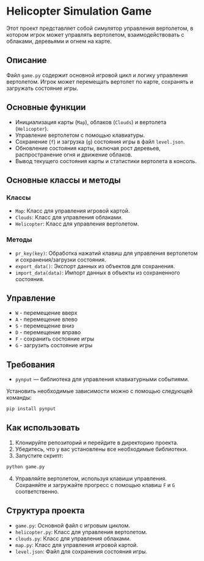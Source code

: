 # Helicopter Simulation Game

Этот проект представляет собой симулятор управления вертолетом, в котором игрок может управлять вертолетом, взаимодействовать с облаками, деревьями и огнем на карте.

## Описание

Файл `game.py` содержит основной игровой цикл и логику управления вертолетом. Игрок может перемещать вертолет по карте, сохранять и загружать состояние игры.

## Основные функции

- Инициализация карты (`Map`), облаков (`Clouds`) и вертолета (`Helicopter`).
- Управление вертолетом с помощью клавиатуры.
- Сохранение (`f`) и загрузка (`g`) состояния игры в файл `level.json`.
- Обновление состояния карты, включая рост деревьев, распространение огня и движение облаков.
- Вывод текущего состояния карты и статистики вертолета в консоль.

## Основные классы и методы

### Классы
- `Map`: Класс для управления игровой картой.
- `Clouds`: Класс для управления облаками.
- `Helicopter`: Класс для управления вертолетом.

### Методы
- `pr_key(key)`: Обработка нажатий клавиш для управления вертолетом и сохранения/загрузки состояния.
- `export_data()`: Экспорт данных из объектов для сохранения.
- `import_data(data)`: Импорт данных в объекты из сохраненного состояния.

## Управление

- `W` - перемещение вверх
- `A` - перемещение влево
- `S` - перемещение вниз
- `D` - перемещение вправо
- `F` - сохранить состояние игры
- `G` - загрузить состояние игры

## Требования

- `pynput` — библиотека для управления клавиатурными событиями.

Установить необходимые зависимости можно с помощью следующей команды:

```bash
pip install pynput
```

## Как использовать

1. Клонируйте репозиторий и перейдите в директорию проекта.
2. Убедитесь, что у вас установлены все необходимые библиотеки.
3. Запустите скрипт:

```bash
python game.py
```

4. Управляйте вертолетом, используя клавиши управления. Сохраняйте и загружайте прогресс с помощью клавиш `F` и `G` соответственно.

## Структура проекта

- `game.py`: Основной файл с игровым циклом.
- `helicopter.py`: Класс для управления вертолетом.
- `clouds.py`: Класс для управления облаками.
- `map.py`: Класс для управления игровой картой.
- `level.json`: Файл для сохранения состояния игры.
